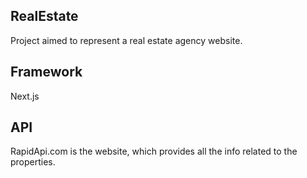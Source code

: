 ## RealEstate

Project aimed to represent a real estate agency website. 

## Framework

Next.js

## API

RapidApi.com is the website, which provides all the info related  to the properties.

